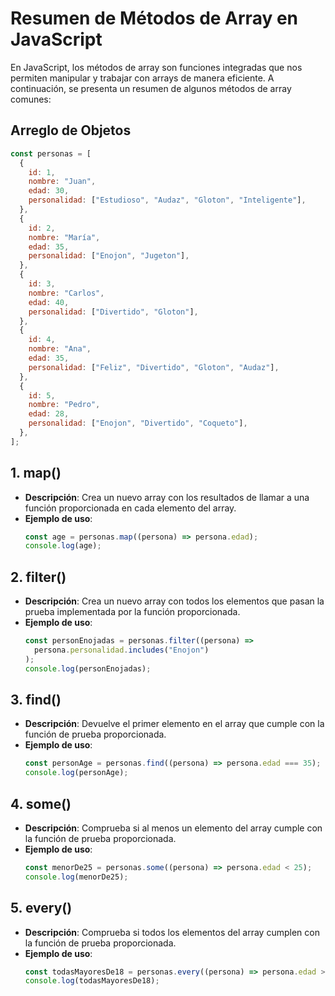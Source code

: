 # Resumen de Métodos de Array en JavaScript

En JavaScript, los métodos de array son funciones integradas que nos permiten manipular y trabajar con arrays de manera eficiente. A continuación, se presenta un resumen de algunos métodos de array comunes:

## Arreglo de Objetos

```javascript
const personas = [
  {
    id: 1,
    nombre: "Juan",
    edad: 30,
    personalidad: ["Estudioso", "Audaz", "Gloton", "Inteligente"],
  },
  {
    id: 2,
    nombre: "María",
    edad: 35,
    personalidad: ["Enojon", "Jugeton"],
  },
  {
    id: 3,
    nombre: "Carlos",
    edad: 40,
    personalidad: ["Divertido", "Gloton"],
  },
  {
    id: 4,
    nombre: "Ana",
    edad: 35,
    personalidad: ["Feliz", "Divertido", "Gloton", "Audaz"],
  },
  {
    id: 5,
    nombre: "Pedro",
    edad: 28,
    personalidad: ["Enojon", "Divertido", "Coqueto"],
  },
];
```

## 1. map()

- **Descripción**: Crea un nuevo array con los resultados de llamar a una función proporcionada en cada elemento del array.
- **Ejemplo de uso**:
  ```javascript
  const age = personas.map((persona) => persona.edad);
  console.log(age);
  ```

## 2. filter()

- **Descripción**: Crea un nuevo array con todos los elementos que pasan la prueba implementada por la función proporcionada.
- **Ejemplo de uso**:
  ```javascript
  const personEnojadas = personas.filter((persona) =>
    persona.personalidad.includes("Enojon")
  );
  console.log(personEnojadas);
  ```

## 3. find()

- **Descripción**: Devuelve el primer elemento en el array que cumple con la función de prueba proporcionada.
- **Ejemplo de uso**:
  ```javascript
  const personAge = personas.find((persona) => persona.edad === 35);
  console.log(personAge);
  ```

## 4. some()

- **Descripción**: Comprueba si al menos un elemento del array cumple con la función de prueba proporcionada.
- **Ejemplo de uso**:
  ```javascript
  const menorDe25 = personas.some((persona) => persona.edad < 25);
  console.log(menorDe25);
  ```

## 5. every()

- **Descripción**: Comprueba si todos los elementos del array cumplen con la función de prueba proporcionada.
- **Ejemplo de uso**:
  ```javascript
  const todasMayoresDe18 = personas.every((persona) => persona.edad >= 18);
  console.log(todasMayoresDe18);
  ```
